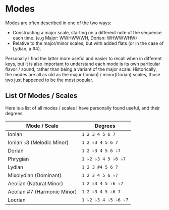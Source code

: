 # Modes

Modes are often described in one of the two ways:

  * Constructing a major scale, starting on a different note of the sequence each time. (e.g Major: WWHWWWH, Dorian: WHWWWHW)
  * Relative to the major/minor scales, but with added flats (or in the case of Lydian, a #4).

Personally I find the latter more useful and easier to recall when in different keys, but it is also important to understand each mode is its own particular flavor / sound, rather than being a variant of the major scale. Historically, the modes are all as old as the major (Ionian) / minor(Dorian) scales, those two just happened to be the most popular.

## List Of Modes / Scales

Here is a list of all modes / scales I have personally found useful, and their degrees.

| Mode / Scale                | Degrees                            |
| ----------------------------|------------------------------------|
| Ionian                      | `1 2 3 4 5 6 7`                    |
| Ionian ♭3 (Melodic Minor)   | `1 2 ♭3 4 5 6 7`                   |
| Dorian                      | `1 2 ♭3 4 5 6 ♭7`                   |
| Phrygian                    | `1 ♭2 ♭3 4 5 ♭6 ♭7`                  |
| Lydian                      | `1 2 3 #4 5 6 7`                   |
| Mixolydian (Dominant)       | `1 2 3 4 5 6 ♭7`                   |
| Aeolian (Natural Minor)     | `1 2 ♭3 4 5 ♭6 ♭7`                  |
| Aeolian #7 (Harmonic Minor) | `1 2 ♭3 4 5 ♭6 7`                   |
| Locrian                     | `1 ♭2 ♭3 4 ♭5 ♭6 ♭7`                 |

